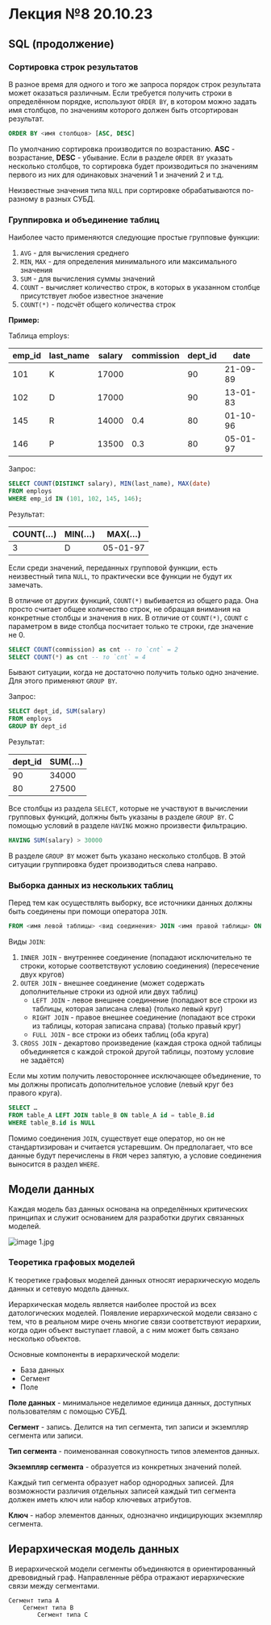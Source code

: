 # Лекция №8 20.10.23

## SQL (продолжение)

### Сортировка строк результатов

В разное время для одного и того же запроса порядок строк результата может оказаться различным. Если требуется получить строки в определённом порядке, используют `ORDER BY`, в котором можно задать имя столбцов, по значениям которого должен быть отсортирован результат.

```sql
ORDER BY <имя столбцов> [ASC, DESC]
```

По умолчанию сортировка производится по возрастанию. **ASC** - возрастание, **DESC** - убывание. Если в разделе `ORDER BY` указать несколько столбцов, то сортировка будет производиться по значениям первого из них для одинаковых значений 1 и значений 2 и т.д.

Неизвестные значения типа `NULL` при сортировке обрабатываются по-разному в разных СУБД.

### Группировка и объединение таблиц

Наиболее часто применяются следующие простые групповые функции:

1. `AVG` - для вычисления среднего
2. `MIN`, `MAX` - для определения минимального или максимального значения
3. `SUM` - для вычисления суммы значений
4. `COUNT` - вычисляет количество строк, в которых в указанном столбце присутствует любое известное значение
5. `COUNT(*)` - подсчёт общего количества строк

**Пример:**

Таблица employs:

| emp_id | last_name | salary | commission | dept_id | date |
| --- | --- | --- | --- | --- | --- |
| 101 | K | 17000 |  | 90 | 21-09-89 |
| 102 | D | 17000 |  | 90 | 13-01-83 |
| 145 | R | 14000 | 0.4 | 80 | 01-10-96 |
| 146 | P | 13500 | 0.3 | 80 | 05-01-97 |

Запрос:

```sql
SELECT COUNT(DISTINCT salary), MIN(last_name), MAX(date)
FROM employs
WHERE emp_id IN (101, 102, 145, 146);
```

Результат:

| COUNT(…) | MIN(…) | MAX(…) |
| --- | --- | --- |
| 3 | D | 05-01-97 |

Если среди значений, переданных групповой функции, есть неизвестный типа `NULL`, то практически все функции не будут их замечать.

В отличие от других функций, `COUNT(*)` выбивается из общего рада. Она просто считает общее количество строк, не обращая внимания на конкретные столбцы и значения в них. В отличие от `COUNT(*)`, `COUNT` с параметром в виде столбца посчитает только те строки, где значение не 0.

```sql
SELECT COUNT(commission) as cnt -- то `cnt` = 2
SELECT COUNT(*) as cnt -- то `cnt` = 4
```

Бывают ситуации, когда не достаточно получить только одно значение. Для этого применяют `GROUP BY`.

Запрос:

```sql
SELECT dept_id, SUM(salary)
FROM employs
GROUP BY dept_id
```

Результат:

| dept_id | SUM(…) |
| --- | --- |
| 90 | 34000 |
| 80 | 27500 |

Все столбцы из раздела `SELECT`, которые не участвуют в вычислении групповых функций, должны быть указаны в разделе `GROUP BY`. С помощью условий в разделе `HAVING` можно произвести фильтрацию.

```sql
HAVING SUM(salary) > 30000
```

В разделе `GROUP BY` может быть указано несколько столбцов. В этой ситуации группировка будет производиться слева направо.

### Выборка данных из нескольких таблиц

Перед тем как осуществлять выборку, все источники данных должны быть соединены при помощи оператора `JOIN`.

```sql
FROM <имя левой таблицы> <вид соединения> JOIN <имя правой таблицы> ON <условие соединения>
```

Виды `JOIN`:

1. `INNER JOIN` - внутреннее соединение (попадают исключительно те строки, которые соответствуют условию соединения) (пересечение двух кругов)
2. `OUTER JOIN` - внешнее соединение (может содержать дополнительные строки из одной или двух таблиц)
    - `LEFT JOIN` - левое внешнее соединение (попадают все строки из таблицы, которая записана слева) (только левый круг)
    - `RIGHT JOIN` - правое внешнее соединение (попадают все строки из таблицы, которая записана справа) (только правый круг)
    - `FULL JOIN` - все строки из обеих таблиц (оба круга)
3. `CROSS JOIN` - декартово произведение (каждая строка одной таблицы объединяется с каждой строкой другой таблицы, поэтому условие не задаётся)

Если мы хотим получить левостороннее исключающее объединение, то мы должны прописать дополнительное условие (левый круг без правого круга).

```sql
SELECT …
FROM table_A LEFT JOIN table_B ON table_A id = table_B.id
WHERE table_B.id is NULL
```

Помимо соединения `JOIN`, существует еще оператор, но он не стандартизирован и считается устаревшим. Он предполагает, что все данные будут перечислены в `FROM` через запятую, а условие соединения выносится в раздел `WHERE`.

## Модели данных

Каждая модель баз данных основана на определённых критических принципах и служит основанием для разработки других связанных моделей.

![image 1.jpg](/images/lecture%208/img1.jpg)

### Теоретика графовых моделей

К теоретике графовых моделей данных относят иерархическую модель данных и сетевую модель данных.

Иерархическая модель является наиболее простой из всех датологических моделей. Появление иерархической модели связано с тем, что в реальном мире очень многие связи соответствуют иерархии, когда один объект выступает главой, а с ним может быть связано несколько объектов.

Основные компоненты в иерархической модели:

- База данных
- Сегмент
- Поле

**Поле данных** - минимальное неделимое единица данных, доступных пользователям с помощью СУБД.

**Сегмент** - запись. Делится на тип сегмента, тип записи и экземпляр сегмента или записи.

**Тип сегмента** - поименованная совокупность типов элементов данных.

**Экземпляр сегмента** - образуется из конкретных значений полей.

Каждый тип сегмента образует набор однородных записей. Для возможности различия отдельных записей каждый тип сегмента должен иметь ключ или набор ключевых атрибутов.

**Ключ** - набор элементов данных, однозначно индицирующих экземпляр сегмента.

## Иерархическая модель данных

В иерархической модели сегменты объединяются в ориентированный древовидный граф. Направленные рёбра отражают иерархические связи между сегментами.

```text
Сегмент типа А
    Сегмент типа В
        Сегмент типа С
```
